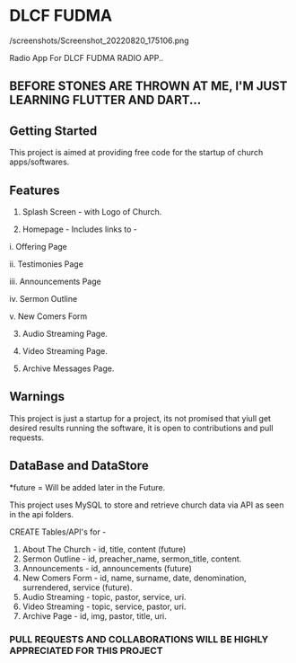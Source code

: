 # DLCF FUDMA

/screenshots/Screenshot_20220820_175106.png

Radio App For DLCF FUDMA RADIO APP..

## BEFORE STONES ARE THROWN AT ME, I'M JUST LEARNING FLUTTER AND DART... ##

## Getting Started

This project is aimed at providing free code for the startup of church apps/softwares.

## Features

1. Splash Screen - with Logo of Church.

2. Homepage - Includes links to -

i. Offering Page

ii. Testimonies Page

iii. Announcements Page

iv. Sermon Outline

v. New Comers Form

3. Audio Streaming Page.

4. Video Streaming Page.

5. Archive Messages Page.

## Warnings

This project is just a startup for a project, its not promised that yiull get desired results running the software,
it is open to contributions and pull requests.

## DataBase and DataStore
*future = Will be added later in the Future.

This project uses MySQL to store and retrieve church data via API as seen in the api folders.

CREATE Tables/API's for - 
1. About The Church - id, title, content (future)
2. Sermon Outline - id, preacher_name, sermon_title, content.
3. Announcements - id, announcements (future)
4. New Comers Form - id, name, surname, date, denomination, surrendered, service (future).
5. Audio Streaming - topic, pastor, service, uri.
5. Video Streaming - topic, service, pastor, uri.
6. Archive Page - id, img, pastor, title, uri.

### PULL REQUESTS AND COLLABORATIONS WILL BE HIGHLY APPRECIATED FOR THIS PROJECT ###
